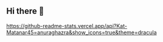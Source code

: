 ## Hi there 👋

https://github-readme-stats.vercel.app/api?Kat-Matanar45=anuraghazra&show_icons=true&theme=dracula

<!--
**Kat-Matanar45/Kat-Matanar45** is a ✨ _special_ ✨ repository because its `README.md` (this file) appears on your GitHub profile.

Here are some ideas to get you started:

- 🔭 I’m currently working on ...
- 🌱 I’m currently learning ...
- 👯 I’m looking to collaborate on ...
- 🤔 I’m looking for help with ...
- 💬 Ask me about ...
- 📫 How to reach me: ...
- 😄 Pronouns: ...
- ⚡ Fun fact: ...
-->
